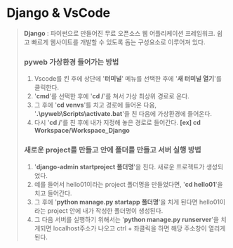 # Django & VsCode

> **Django** : 파이썬으로 만들어진 무료 오픈소스 웹 어플리케이션 프레임워크.
> 쉽고 빠르게 웹사이트를 개발할 수 있도록 돕는 구성요소로 이루어져 있다.
>
> 
> 
>
> ### pyweb 가상환경 들어가는 방법
>
> 1. Vscode를 킨 후에 상단에 '**터미널**' 메뉴를 선택한 후에 '**새 터미널 열기**'를 클릭한다.
> 2. '**cmd**'를 선택한 후에 '**cd /**'를 쳐서 가상 최상위 경로로 온다.
> 3. 그 후에 '**cd venvs**'를 치고 경로에 들어온 다음, '**.\pyweb\Scripts\activate.bat**'을 친 다음에 가상환경에 들어온다.
> 4. 다시 '**cd /**'를 친 후에 내가 지정해 놓은 경로로 들어간다.
>    **[ex] cd Workspace/Workspace_Django**
>
> ### 새로운 project를 만들고 안에 폴더를 만들고 서버 실행 방법
>
> 1. '**django-admin startproject 폴더명**'을 친다. 새로운 프로젝트가 생성되었다.
> 2. 예를 들어서 hello01이라는 project 폴더명을 만들었다면, '**cd hello01**'을 치고 들어간다.
> 3. 그 후에 '**python manage.py startapp 폴더명**'을 치게 된다면 hello01이라는 project 안에
>    내가 작성한 폴더명이 생성된다.
> 4. 그 다음 서버를 실행하기 위해서는 '**python manage.py runserver**'을 치게되면 localhost주소가 나오고 ctrl + 좌클릭을 하면 해당 주소창이 열리게 된다.
